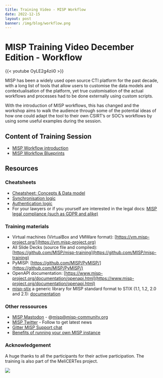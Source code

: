 ```yaml
---
title: Training Video - MISP Workflow
date: 2022-12-15
layout: post
banner: /img/blog/workflow.png
---
```


# MISP Training Video December Edition - Workflow 

{{< youtube OyLE2g4zii0 >}}

MISP has been a widely used open source CTI platform for the past decade, with a long list of tools that allow users to customise the data models and contextualisation of the platform, yet true customisation of the actual workflows and processes had to be done externally using custom scripts.

With the introduction of MISP workflows, this has changed and the workshop aims to walk the audience through some of the potential ideas of how one could adapt the tool to their own CSIRT’s or SOC’s workflows by using some useful examples during the session.

## Content of Training Session

- [MISP Workflow introduction](https://www.misp-project.org/misp-training/misp-worflows-first-cti.pdf)
- [MISP Workflow Blueprints](https://github.com/MISP/misp-workflow-blueprints)

## Resources

### Cheatsheets

- [Cheatsheet: Concepts & Data model](https://www.misp-project.org/misp-training/cheatsheet.pdf)
- [Synchronisation logic](https://github.com/MISP/MISP/tree/2.4/docs/generic/Synchronisation)
- [Authentication logic](https://github.com/MISP/MISP/blob/2.4/docs/generic/Authentication%20Diagram/MISP%20Authentication%20Diagram.pdf)
- For your lawyers or if you yourself are interested in the legal docs: [MISP legal compliance (such as GDPR and alike)](https://www.misp-project.org/compliance/)

### Training materials

- Virtual machines (VirtualBox and VMWare format): [https://vm.misp-project.org/](https://vm.misp-project.org)
- All Slide Decks (source file and compiled): [https://github.com/MISP/misp-training](https://github.com/MISP/misp-training)
- PyMISP: [https://github.com/MISP/PyMISP/](https://github.com/MISP/PyMISP/)
- OpenAPI documentation: [https://www.misp-project.org/documentation/openapi.html](https://www.misp-project.org/documentation/openapi.html)
- [misp-stix](https://github.com/MISP/misp-stix/) a generic library for MISP standard format to STIX (1.1, 1.2, 2.0 and 2.1): [documentation](https://github.com/MISP/misp-stix/tree/main/documentation)


### Other ressources

- [MISP Mastodon](https://misp-community.org/@misp) - @misp@misp-community.org
- [MISP Twitter](https://twitter.com/MISPProject) - Follow to get latest news
- [Gitter MISP Support chat](https://gitter.im/MISP/Support)
- [Benefits of running your own MISP instance](https://www.misp-project.org/2019/09/25/hostev-vs-own-misp.html/)

### Acknowledgement

A huge thanks to all the participants for their active participation. The training is also part of the MeliCERTes project.

![](https://www.cerebrate-project.org/assets/images/logo/melicertes.png)
